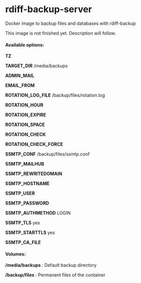 # rdiff-backup-server

Docker image to backup files and databases with rdiff-backup

This image is not finished yet. Description will follow.

#### Available options: 

**TZ**

**TARGET_DIR** /media/backups

**ADMIN_MAIL**

**EMAIL_FROM**

**ROTATION_LOG_FILE** /backup/files/rotation.log

**ROTATION_HOUR**

**ROTATION_EXPIRE**

**ROTATION_SPACE**

**ROTATION_CHECK**

**ROTATION_CHECK_FORCE**

**SSMTP_CONF** /backup/files/ssmtp.conf

**SSMTP_MAILHUB**

**SSMTP_REWRITEDOMAIN**

**SSMTP_HOSTNAME**

**SSMTP_USER**

**SSMTP_PASSWORD**

**SSMTP_AUTHMETHOD** LOGIN

**SSMTP_TLS** yes

**SSMTP_STARTTLS** yes

**SSMTP_CA_FILE**

#### Volumes:

**/media/backups** : Default backup directory

**/backup/files** : Permanent files of the container